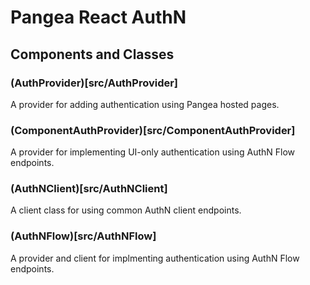 # Pangea React AuthN

## Components and Classes

### (AuthProvider)[src/AuthProvider]

A provider for adding authentication using Pangea hosted pages.

### (ComponentAuthProvider)[src/ComponentAuthProvider]

A provider for implementing UI-only authentication using AuthN Flow endpoints.

### (AuthNClient)[src/AuthNClient]

A client class for using common AuthN client endpoints.

### (AuthNFlow)[src/AuthNFlow]

A provider and client for implmenting authentication using AuthN Flow endpoints.
